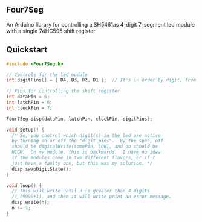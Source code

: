 ## Four7Seg
An Arduino library for controlling a SH5461as 4-digit 7-segment led module with a single 74HC595 shift register


## Quickstart

```cpp
#include <Four7Seg.h>

// Controls for the led module
int digitPins[] = { D4, D3, D2, D1 };  // It's in order by digit, from left to right

// Pins for controlling the shift register
int dataPin = 5;
int latchPin = 6;
int clockPin = 7;

Four7Seg disp(dataPin, latchPin, clockPin, digitPins);

void setup() {
  /* So, you control which digit(s) in the led are active
  by turning on or off the "digit pins".  By the spec, off
  should be digitalWrite(somePin, LOW), and on should be
  HIGH.  On my module, this is backwards.  I have no idea
  if the modules come in two different flavors, or if I
  just have a faulty one, but this was my solution. */
  disp.swapDigitState();
}

void loop() {
  // This will write until n is greater than 4 digits
  // (9999+1), and then it will write print an error message.
  disp.write(n);
  n += 1;
}
```
